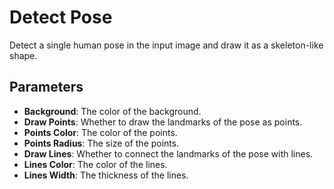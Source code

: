 # Detect Pose

Detect a single human pose in the input image and draw it as a skeleton-like shape.

## Parameters

- **Background**: The color of the background.
- **Draw Points**: Whether to draw the landmarks of the pose as points.
- **Points Color**: The color of the points.
- **Points Radius**: The size of the points.
- **Draw Lines**: Whether to connect the landmarks of the pose with lines.
- **Lines Color**: The color of the lines.
- **Lines Width**: The thickness of the lines.
